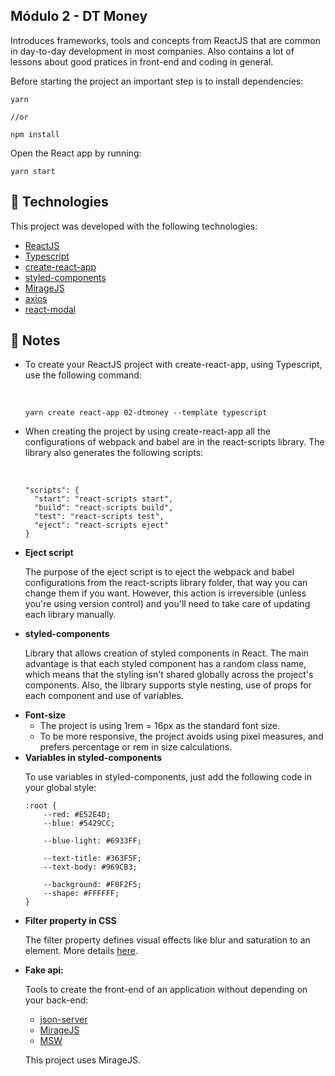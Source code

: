 <h2>Módulo 2 - DT Money</h2>

<p>Introduces frameworks, tools and concepts from ReactJS that are common in 
day-to-day development in most companies. Also contains a lot of lessons about
good pratices in front-end and coding in general. 
</p> 
<p>Before starting the project an important 
step is to install dependencies:</p>

```
yarn

//or

npm install
```
<p>Open the React app by running:</p>

```
yarn start
```



## :rocket: Technologies

This project was developed with the following technologies:

-  [ReactJS](https://reactjs.org/)
-  [Typescript](https://www.typescriptlang.org/)
-  [create-react-app](https://create-react-app.dev/)
-  [styled-components](https://styled-components.com/)
-  [MirageJS](https://miragejs.com/)
-  [axios](https://github.com/axios/axios)
-  [react-modal](https://github.com/reactjs/react-modal)

## :pencil: Notes

<ul>
  <li>
    <p>
      To create your ReactJS project with   create-react-app, using Typescript, use the   following command:
    </p>
    <br />
    
    yarn create react-app 02-dtmoney --template typescript
  </li>
  <li>
    <p>
      When creating the project by using create-react-app all the configurations of webpack and babel are in the
      react-scripts library. The library also generates the following scripts:
    </p>
    <br />

    "scripts": {
      "start": "react-scripts start",
      "build": "react-scripts build",
      "test": "react-scripts test",
      "eject": "react-scripts eject"
    }
  </li>
  <li>
    <strong>Eject script</strong>
    <p>
      The purpose of the eject script is to eject the webpack and babel configurations from the react-scripts library folder, that way you can change them if you want. However, this action is irreversible (unless you're using version control) and you'll need to take care of updating each library manually.
    </p>
  </li>
  <li>
    <strong>styled-components</strong>
    <p>
      Library that allows creation of styled components in React. 
      The main advantage is that each styled component has a random class name, which means that the styling isn't shared globally across the project's components.
      Also, the library supports style nesting, use of props for each component and use of variables.
    </p>
  </li>
  <li>
    <strong>Font-size</strong>
    <ul>
      <li>The project is using 1rem = 16px as the standard font size.</li>
      <li>
        To be more responsive, the project avoids using pixel measures, 
        and prefers percentage or rem in size calculations.
      </li>
    </ul>
  </li>
  <li>
    <strong>Variables in styled-components</strong>
    <p>To use variables in styled-components, just add the following code in your global style:<p>
    
    :root {
        --red: #E52E4D;
        --blue: #5429CC;
        
        --blue-light: #6933FF;
        
        --text-title: #363F5F;
        --text-body: #969CB3;

        --background: #F0F2F5;
        --shape: #FFFFFF;
    }
  </li>
  <li>
    <strong>Filter property in CSS</strong>
    <p>The filter property defines visual effects like blur and saturation to an element. More details <a href="https://www.w3schools.com/cssref/css3_pr_filter.asp">here</a>.<p>
  </li>
  <li>
    <strong>Fake api:</strong>
    <p>Tools to create the front-end of an application without depending on your back-end:</p>
    <ul>
      <li>
        <a href="https://www.npmjs.com/package/json-server">json-server</a>
      </li>
      <li>
        <a href="https://miragejs.com/">MirageJS</a>
      </li>
      <li>
        <a href="https://mswjs.io/">MSW</a>
      </li>
    </ul>
    <p>This project uses MirageJS.</p>
  </li>
</ul>
